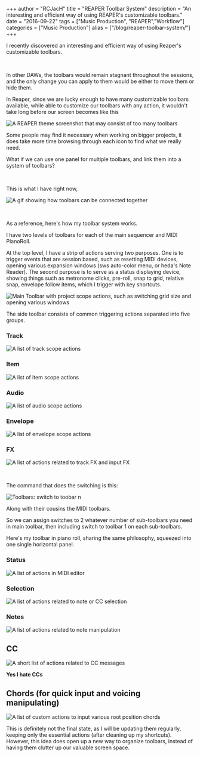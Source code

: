 +++
author = "RCJacH"
title =  "REAPER Toolbar System"
description = "An interesting and efficient way of using REAPER's customizable toolbars."
date = "2016-09-22"
tags = ["Music Production", "REAPER","Workflow"]
categories = ["Music Production"]
alias = ["/blog/reaper-toolbar-system/"]
+++

I recently discovered an interesting and efficient way of using Reaper's customizable toolbars.

<br> 

In other DAWs, the toolbars would remain stagnant throughout the sessions, and the only change you can apply to them would be either to move them or hide them.

In Reaper, since we are lucky enough to have many customizable toolbars available, while able to customize our toolbars with any action, it wouldn't take long before our screen becomes like this

![A REAPER theme screenshot that may consist of too many toolbars](http://stash.reaper.fm/28381/Main%20Toolbars%20%28All%29%201.png)

Some people may find it necessary when working on bigger projects, it does take more time browsing through each icon to find what we really need.

What if we can use one panel for multiple toolbars, and link them into a system of toolbars?

<br>

This is what I have right now,

![A gif showing how toolbars can be connected together](https://cloud.githubusercontent.com/assets/12930244/18745748/12c15ab8-80f6-11e6-829c-d64e81bdedc2.gif)


<br>

As a reference, here's how my toolbar system works.

I have two levels of toolbars for each of the main sequencer and MIDI PianoRoll.

At the top level, I have a strip of actions serving two purposes. One is to trigger events that are session based, such as resetting MIDI devices, opening various expansion windows (sws auto-color menu, or heda's Note Reader). The second purpose is to serve as a status displaying device, showing things such as metronome clicks, pre-roll, snap to grid, relative snap, envelope follow items, which I trigger with key shortcuts.

![Main Toolbar with project scope actions, such as switching grid size and opening various windows](https://cloud.githubusercontent.com/assets/12930244/18745750/12c407d6-80f6-11e6-8191-d063e0efb872.png)

The side toolbar consists of common triggering actions separated into five groups.

### Track

![A list of track scope actions](https://cloud.githubusercontent.com/assets/12930244/18745755/12e9c8b8-80f6-11e6-96ea-986fba577edb.png)

### Item

![A list of item scope actions](https://cloud.githubusercontent.com/assets/12930244/18745747/12b5e552-80f6-11e6-8dd7-9e2138e2d279.png)

### Audio

![A list of audio scope actions](https://cloud.githubusercontent.com/assets/12930244/18745742/1298a82a-80f6-11e6-92c2-1e823ed48132.png)

### Envelope

![A list of envelope scope actions](https://cloud.githubusercontent.com/assets/12930244/18745744/129ee776-80f6-11e6-8d5f-5c100669f38b.png)

### FX

![A list of actions related to track FX and input FX](https://cloud.githubusercontent.com/assets/12930244/18745744/129ee776-80f6-11e6-8d5f-5c100669f38b.png)

<br> 

The command that does the switching is this:

![Toolbars: switch to toobar n](https://cloud.githubusercontent.com/assets/12930244/18746111/237f1cda-80f8-11e6-8e7e-9dac60476a75.png)

Along with their cousins the MIDI toolbars.

So we can assign switches to 2 whatever number of sub-toolbars you need in main toolbar, then including switch to toolbar 1 on each sub-toolbars. 


Here's my toolbar in piano roll, sharing the same philosophy, squeezed into one single horizontal panel.



### Status

![A list of actions in MIDI editor](https://cloud.githubusercontent.com/assets/12930244/18745751/12c85c32-80f6-11e6-8844-b77809acbb7c.png)

### Selection

![A list of actions related to note or CC selection](https://cloud.githubusercontent.com/assets/12930244/18745753/12dd0498-80f6-11e6-9aa0-50e421d8e5ba.png)

### Notes

![A list of actions related to note manipulation](https://cloud.githubusercontent.com/assets/12930244/18745752/12d190e0-80f6-11e6-9e3d-7cfd7c1a2e72.png)

## CC

![A short list of actions related to CC messages](https://cloud.githubusercontent.com/assets/12930244/18745743/129ba0e8-80f6-11e6-8341-1ee3ca40b3a9.png)

__Yes I hate CCs__


## Chords (for quick input and voicing manipulating)

![A list of custom actions to input various root position chords](https://cloud.githubusercontent.com/assets/12930244/18745746/12acc922-80f6-11e6-806d-f3717454390d.png)

 

This is definitely not the final state, as I will be updating them regularly, keeping only the essential actions (after cleaning up my shortcuts). However, this idea does open up a new way to organize toolbars, instead of having them clutter up our valuable screen space.